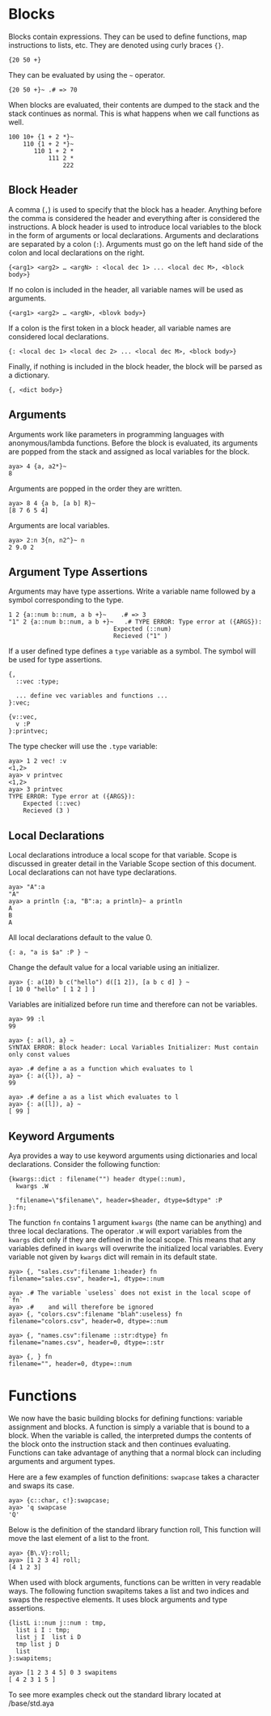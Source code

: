 # Blocks
Blocks contain expressions. They can be used to define functions, map instructions to lists, etc. They are denoted using curly braces `{}`.

```
{20 50 +}
```
They can be evaluated by using the `~` operator.

```
{20 50 +}~ .# => 70
```

When blocks are evaluated, their contents are dumped to the stack and the stack continues as normal. This is what happens when we call functions as well.

```
100 10+ {1 + 2 *}~
    110 {1 + 2 *}~
       110 1 + 2 *
           111 2 *
               222
```

## Block Header

A comma (`,`) is used to specify that the block has a header. Anything before the comma is considered the header and everything after is considered the instructions. A block header is used to introduce local variables to the block in the form of arguments or local declarations. Arguments and declarations are separated by a colon (`:`). Arguments must go on the left hand side of the colon and local declarations on the right.

```
{<arg1> <arg2> … <argN> : <local dec 1> ... <local dec M>, <block body>}
```

If no colon is included in the header, all variable names will be used as arguments.

```
{<arg1> <arg2> … <argN>, <blovk body>}
```

If a colon is the first token in a block header, all variable names are considered local declarations.

```
{: <local dec 1> <local dec 2> ... <local dec M>, <block body>}
```

Finally, if nothing is included in the block header, the block will be parsed as a dictionary.

```
{, <dict body>}
```

## Arguments

Arguments work like parameters in programming languages with anonymous/lambda functions. Before the block is evaluated, its arguments are popped from the stack and assigned as local variables for the block.

```
aya> 4 {a, a2*}~
8
```

Arguments are popped in the order they are written.

```
aya> 8 4 {a b, [a b] R}~
[8 7 6 5 4]
```

Arguments are local variables.

```
aya> 2:n 3{n, n2^}~ n
2 9.0 2
```

## Argument Type Assertions

Arguments may have type assertions. Write a variable name followed by a symbol corresponding to the type.

```
1 2 {a::num b::num, a b +}~    .# => 3
"1" 2 {a::num b::num, a b +}~   .# TYPE ERROR: Type error at ({ARGS}):
                             Expected (::num)
                             Recieved ("1" )
```

If a user defined type defines a `type` variable as a symbol. The symbol will be used for type assertions.

```
{,
  ::vec :type;

  ... define vec variables and functions ...
}:vec;

{v::vec,
  v :P
}:printvec;
```

The type checker will use the `.type` variable:

```
aya> 1 2 vec! :v
<1,2>
aya> v printvec
<1,2>
aya> 3 printvec
TYPE ERROR: Type error at ({ARGS}):
	Expected (::vec)
	Recieved (3 )
```


## Local Declarations

Local declarations introduce a local scope for that variable. Scope is discussed in greater detail in the Variable Scope section of this document. Local declarations can not have type declarations.


```
aya> "A":a
"A"
aya> a println {:a, "B":a; a println}~ a println
A
B
A
```

All local declarations default to the value 0.

```
{: a, "a is $a" :P } ~
```

Change the default value for a local variable using an initializer.

```
aya> {: a(10) b c("hello") d([1 2]), [a b c d] } ~
[ 10 0 "hello" [ 1 2 ] ]
```

Variables are initialized before run time and therefore can not be variables.

```
aya> 99 :l
99

aya> {: a(l), a} ~
SYNTAX ERROR: Block header: Local Variables Initializer: Must contain only const values

aya> .# define a as a function which evaluates to l
aya> {: a({l}), a} ~
99

aya> .# define a as a list which evaluates to l
aya> {: a([l]), a} ~
[ 99 ]
```

## Keyword Arguments

Aya provides a way to use keyword arguments using dictionaries and local declarations. Consider the following function:

```
{kwargs::dict : filename("") header dtype(::num),
  kwargs .W

  "filename=\"$filename\", header=$header, dtype=$dtype" :P
}:fn;
```

The function `fn` contains 1 argument `kwargs` (the name can be anything) and three local declarations. The operator `.W` will export variables from the `kwargs` dict only if they are defined in the local scope. This means that any variables defined in `kwargs` will overwrite the initialized local variables. Every variable not given by `kwargs` dict will remain in its default state.

```
aya> {, "sales.csv":filename 1:header} fn
filename="sales.csv", header=1, dtype=::num

aya> .# The variable `useless` does not exist in the local scope of `fn`
aya> .#    and will therefore be ignored
aya> {, "colors.csv":filename "blah":useless} fn
filename="colors.csv", header=0, dtype=::num

aya> {, "names.csv":filename ::str:dtype} fn
filename="names.csv", header=0, dtype=::str

aya> {, } fn
filename="", header=0, dtype=::num
```

# Functions

We now have the basic building blocks for defining functions: variable assignment and blocks. A function is simply a variable that is bound to a block. When the variable is called, the interpreted dumps the contents of the block onto the instruction stack and then continues evaluating. Functions can take advantage of anything that a normal block can including arguments and argument types.

Here are a few examples of function definitions:
`swapcase` takes a character and swaps its case.

```
aya> {c::char, c!}:swapcase;
aya> 'q swapcase
'Q'
```

Below is the definition of the standard library function roll, This function will move the last element of a list to the front.

```
aya> {B\.V}:roll;
aya> [1 2 3 4] roll;
[4 1 2 3]
```

When used with block arguments, functions can be written in very readable ways. The following function swapitems takes a list and two indices and swaps the respective elements. It uses block arguments and type assertions.

```
{listL i::num j::num : tmp,
  list i I : tmp;
  list j I  list i D
  tmp list j D
  list
}:swapitems;

aya> [1 2 3 4 5] 0 3 swapitems
[ 4 2 3 1 5 ]
```

To see more examples check out the standard library located at /base/std.aya
